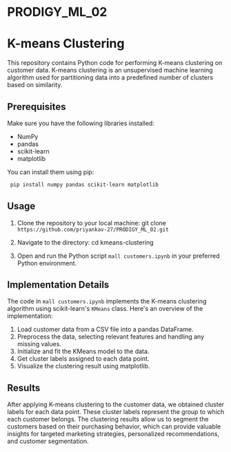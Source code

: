 # PRODIGY_ML_02
# K-means Clustering

This repository contains Python code for performing K-means clustering on customer data. K-means clustering is an unsupervised machine learning algorithm used for partitioning data into a predefined number of clusters based on similarity.

## Prerequisites

Make sure you have the following libraries installed:

- NumPy
- pandas
- scikit-learn
- matplotlib

You can install them using pip:
```bash
 pip install numpy pandas scikit-learn matplotlib
```
## Usage

1. Clone the repository to your local machine:
   git clone ``` https://github.com/priyankav-27/PRODIGY_ML_02.git ```
  
2. Navigate to the directory:
   cd kmeans-clustering

3. Open and run the Python script `mall customers.ipynb` in your preferred Python environment.

## Implementation Details

The code in `mall customers.ipynb` implements the K-means clustering algorithm using scikit-learn's `KMeans` class. Here's an overview of the implementation:

1. Load customer data from a CSV file into a pandas DataFrame.
2. Preprocess the data, selecting relevant features and handling any missing values.
3. Initialize and fit the KMeans model to the data.
4. Get cluster labels assigned to each data point.
5. Visualize the clustering result using matplotlib.

## Results

After applying K-means clustering to the customer data, we obtained cluster labels for each data point. These cluster labels represent the group to which each customer belongs. The clustering results allow us to segment the customers based on their purchasing behavior, which can provide valuable insights for targeted marketing strategies, personalized recommendations, and customer segmentation.


   



